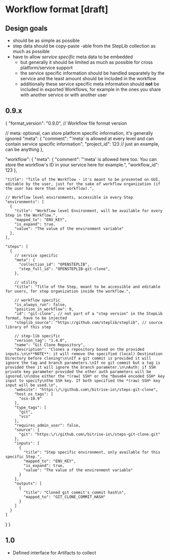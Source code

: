 # Workflow format [**draft**]

## Design goals

* should be as simple as possible
* step data should be copy-paste -able from the StepLib collection as much as possible
* have to allow *service specific* meta data to be embedded
  * but generally it should be limited as much as possible for cross platform/service support
  * the service specific information should be handled separately by the service and the least amount should be included in the workflow
  * additionally these service specific meta information should **not** be included in exported Workflows, for example in the ones you share with another service or with another user


## 0.9.x

{
  "format_version": "0.9.0", // Workflow file format version

  // meta: optional, can store platform specific information, it's generally ignored
  "meta": {
    "comment": "'meta' is allowed at every level and can contain service specific information",
    "project_id": 123 // just an example, can be anything
  },

  "workflow": {
    "meta": {
      "comment": "'meta' is allowed here too. You can store the workflow's ID in your service here for example.",
      "workflow_id": 123
    },

    "title": "Title of the Workflow - it's meant to be presented on GUI, editable by the user, just for the sake of workflow organization (if the user has more than one workflow).",

    // Workflow level environments, accessible in every Step
    "environments": [
      {
        "title": "Workflow level Environment, will be available for every Step in the Workflow.",
        "mapped_to": "ENV_KEY",
        "is_expand": true,
        "value": "The value of the environment variable"
      },
    ],

    "steps": [
      {
        // service specific
        "meta": {
          "collection_id": "OPENSTEPLIB",
          "step_full_id": "OPENSTEPLIB-git-clone",
        },

        // utility
        "title": "Title of the Step, meant to be accessible and editable for users, for step organization inside the workflow.",

        // workflow specific
        "is_always_run": false,
        "position_in_workflow": 0,
        "id": "git-clone", // not part of a "step version" in the StepLib format, have to be injected
        "steplib_source": "https://github.com/steplib/steplib", // source library of this step

        // step-lib specific
        "version_tag": "1.4.0",
        "name": "Git Clone Repository",
        "description": "Clones a repository based on the provided inputs.\n\n**NOTE**: it will remove the specified (local) Destination Directory before cloning!\n\nIf a git commit is provided it will ignore the tag and branch parameters.\nIf no git commit but a tag is provided then it will ignore the branch parameter.\n\nAuth: if SSH private key parameter provided the other auth parameters will be ignored.\n\nUse either the *(raw) SSH* or the *Base64 encoded SSH* key input to specify\nthe SSH key. If both specified the *(raw) SSH* key input will be used.\n",
        "website": "https:\/\/github.com\/bitrise-io\/steps-git-clone",
        "host_os_tags": [
          "osx-10.9"
        ],
        "type_tags": [
          "git",
          "vcs"
        ],
        "requires_admin_user": false,
        "source": {
          "git": "https:\/\/github.com\/bitrise-io\/steps-git-clone.git"
        },
        "inputs": [
          {
            "title": "Step specific environment, only available for this specific Step.",
            "mapped_to": "ENV_KEY",
            "is_expand": true,
            "value": "The value of the environment variable"
          }
        ],
        "outputs": [
          {
            "title": "Cloned git commit's commit hash\n",
            "mapped_to": "GIT_CLONE_COMMIT_HASH"
          }
        ]
      }
    ]
  }
}


## 1.0

* Defined interface for Artifacts to collect
